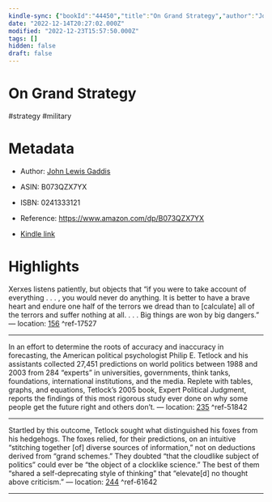 ```yaml
---
kindle-sync: {"bookId":"44450","title":"On Grand Strategy","author":"John Lewis Gaddis","asin":"B073QZX7YX","lastAnnotatedDate":"2020-09-02","bookImageUrl":"https://m.media-amazon.com/images/I/71ocFXZZP9L._SY160.jpg","highlightsCount":3}
date: "2022-12-14T20:27:02.000Z"
modified: "2022-12-23T15:57:50.000Z"
tags: []
hidden: false
draft: false
---
```

# On Grand Strategy

#strategy #military 

# Metadata

* Author: [John Lewis Gaddis](https://www.amazon.com/John-Lewis-Gaddis/e/B000APA95Q/ref=dp_byline_cont_ebooks_1)

* ASIN: B073QZX7YX

* ISBN: 0241333121

* Reference: <https://www.amazon.com/dp/B073QZX7YX>

* [Kindle link](kindle://book?action=open&asin=B073QZX7YX)

# Highlights

Xerxes listens patiently, but objects that “if you were to take account of everything . . . , you would never do anything. It is better to have a brave heart and endure one half of the terrors we dread than to [calculate] all of the terrors and suffer nothing at all. . . . Big things are won by big dangers.” — location: [156](kindle://book?action=open&asin=B073QZX7YX&location=156) ^ref-17527

---

In an effort to determine the roots of accuracy and inaccuracy in forecasting, the American political psychologist Philip E. Tetlock and his assistants collected 27,451 predictions on world politics between 1988 and 2003 from 284 “experts” in universities, governments, think tanks, foundations, international institutions, and the media. Replete with tables, graphs, and equations, Tetlock’s 2005 book, Expert Political Judgment, reports the findings of this most rigorous study ever done on why some people get the future right and others don’t. — location: [235](kindle://book?action=open&asin=B073QZX7YX&location=235) ^ref-51842

---

Startled by this outcome, Tetlock sought what distinguished his foxes from his hedgehogs. The foxes relied, for their predictions, on an intuitive “stitching together [of] diverse sources of information,” not on deductions derived from “grand schemes.” They doubted “that the cloudlike subject of politics” could ever be “the object of a clocklike science.” The best of them “shared a self-deprecating style of thinking” that “elevate[d] no thought above criticism.” — location: [244](kindle://book?action=open&asin=B073QZX7YX&location=244) ^ref-61642

---
